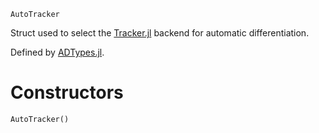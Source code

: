 ```
AutoTracker
```

Struct used to select the [Tracker.jl](https://github.com/FluxML/Tracker.jl) backend for automatic differentiation.

Defined by [ADTypes.jl](https://github.com/SciML/ADTypes.jl).

# Constructors

```
AutoTracker()
```
